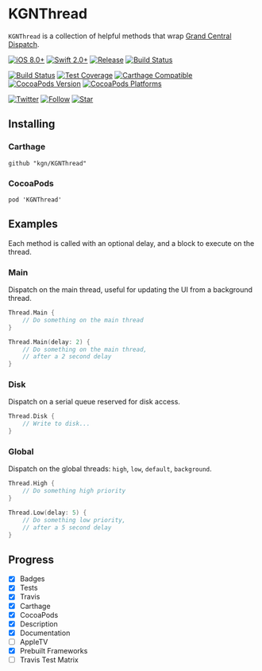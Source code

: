 # KGNThread

`KGNThread` is a collection of helpful methods that wrap [Grand Central Dispatch](https://en.wikipedia.org/wiki/Grand_Central_Dispatch).

[![iOS 8.0+](http://img.shields.io/badge/iOS-8.0%2B-blue.svg)]()
[![Swift 2.0+](http://img.shields.io/badge/Swift-2.0-blue.svg)]()
[![Release](https://img.shields.io/github/release/kgn/KGNThread.svg)](/releases)
[![Build Status](http://img.shields.io/badge/License-MIT-lightgrey.svg)](/LICENSE)

[![Build Status](https://travis-ci.org/kgn/KGNThread.svg)](https://travis-ci.org/kgn/KGNThread)
[![Test Coverage](http://img.shields.io/badge/Tests-100%25-green.svg)]()
[![Carthage Compatible](https://img.shields.io/badge/Carthage-Compatible-4BC51D.svg)](https://github.com/Carthage/Carthage)
[![CocoaPods Version](https://img.shields.io/cocoapods/v/KGNThread.svg)](https://cocoapods.org/pods/KGNThread)
[![CocoaPods Platforms](https://img.shields.io/cocoapods/p/KGNThread.svg)](https://cocoapods.org/pods/KGNThread)

[![Twitter](https://img.shields.io/badge/Twitter-@iamkgn-55ACEE.svg)](http://twitter.com/iamkgn)
[![Follow](https://img.shields.io/github/followers/kgn.svg?style=social&label=Follow%20%40kgn)](https://github.com/kgn)
[![Star](https://img.shields.io/github/stars/kgn/KGNThread.svg?style=social&label=Star)](https://github.com/kgn/KGNThread)

## Installing

### Carthage
```
github "kgn/KGNThread"
```

### CocoaPods
```
pod 'KGNThread'
```

## Examples

Each method is called with an optional delay, and a block to execute on the thread.

### Main
Dispatch on the main thread, useful for updating the UI from a background thread.
``` Swift
Thread.Main {
	// Do something on the main thread
}

Thread.Main(delay: 2) {
	// Do something on the main thread,
	// after a 2 second delay
}
```

### Disk
Dispatch on a serial queue reserved for disk access.
``` Swift
Thread.Disk {
	// Write to disk...
}
```

### Global
Dispatch on the global threads: `high`, `low`, `default`, `background`.
``` Swift
Thread.High {
	// Do something high priority
}

Thread.Low(delay: 5) {
	// Do something low priority,
	// after a 5 second delay
}
```

## Progress
- [X] Badges
- [X] Tests
- [X] Travis
- [X] Carthage
- [X] CocoaPods
- [X] Description
- [X] Documentation
- [ ] AppleTV
- [X] Prebuilt Frameworks
- [ ] Travis Test Matrix
